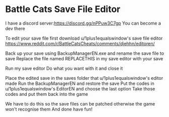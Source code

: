 # Battle Cats Save File Editor

I have a discord server:https://discord.gg/nPPuw3C7gp You can become a dev there

To edit your save file first download u/1plus1equalswindow's save file editor https://www.reddit.com/r/BattleCatsCheats/comments/djehhn/editoren/

Back up your save using BackupManagerEN.exe and rename the save file to save
Replace the file named REPLACETHIS in my save editor with your save

Run my save editor
Do what you want with it and close it

Place the edited save in the saves folder that u/1plus1equalswindow's editor made
Run the BackupManagerEN and restore the save
Put the codes in u/1plus1equalswindow's EditorEN and choose the last option
Take those codes and put them back into the game

We have to do this so the save files can be patched otherwise the game won't recognise them
And done have fun!
